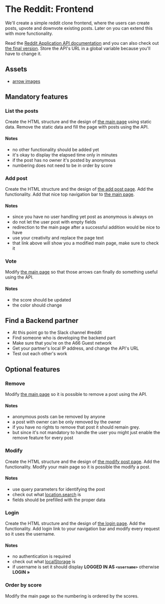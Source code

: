 # The Reddit: Frontend

We'll create a simple reddit clone frontend, where the users can create posts,
upvote and downvote existing posts. Later on you can extend this with more
functionality.

Read the [Reddit Application API documentation](../apispec.md) and you can also
check out [the final version](assets/views/final.png?raw=true). Store the API's
URL in a global variable because you'll have to change it.

## Assets

 -  [arrow images](assets/arrows)

## Mandatory features

### List the posts

Create the HTML structure and the design of
[the main page](assets/views/main_00.png?raw=true) using static data. Remove the
static data and fill the page with posts using the API.

#### Notes

 -  no other functionality should be added yet
 -  it's okay to display the elapsed time only in minutes
 -  if the post has no owner it's posted by anonymous
 -  numbering does not need to be in order by score

### Add post

Create the HTML structure and the design of
[the add post page](assets/views/add.png?raw=true). Add the functionality. Add
that nice top navigation bar to
[the main page](assets/views/main_01.png?raw=true).

#### Notes

 -  since you have no user handling yet post as anonymous is always on
 -  do not let the user post with empty fields
 -  redirection to the main page after a successful addition would be nice to
    have
 -  use your creativity and replace the page text
 -  that link above will show you a modified main page, make sure to check it

### Vote

Modify [the main page](assets/views/main_02.png?raw=true) so that those arrows
can finally do something useful using the API.

#### Notes

 -  the score should be updated
 -  the color should change


## Find a Backend partner

 -  At this point go to the Slack channel #reddit
 -  Find someone who is developing the backend part
 -  Make sure that you're on the A66 Guest network
 -  Get your partner's local IP address, and change the API's URL
 -  Test out each other's work

## Optional features

### Remove

Modify [the main page](assets/views/main_03.png?raw=true) so it is possible to
remove a post using the API.

#### Notes

 -  anonymous posts can be removed by anyone
 -  a post with owner can be only removed by the owner
 -  if you have no rights to remove that post it should remain grey.
 -  but since it's not mandatory to handle the user you might just enable the
    remove feature for every post

### Modify

Create the HTML structure and the design of
[the modify post page](assets/views/modify.png?raw=true). Add the functionality.
Modify your main page so it is possible the modify a post.

#### Notes

 -  use query parameters for identifying the post
 -  check out what [location.search](http://bfy.tw/BjIf) is
 -  fields should be prefilled with the proper data

### Login

Create the HTML structure and the design of
[the login page](assets/views/login.png?raw=true). Add the functionality. Add
login link to your navigation bar and modify every request so it uses the
username.

#### Notes

 -  no authentication is required
 -  check out what [localStorage](https://developer.mozilla.org/en/docs/Web/API/Window/localStorage) is
 -  if username is set it should display **LOGGED IN AS `<username>`** otherwise
    **LOGIN »**

### Order by score

Modify the main page so the numbering is ordered by the scores.
